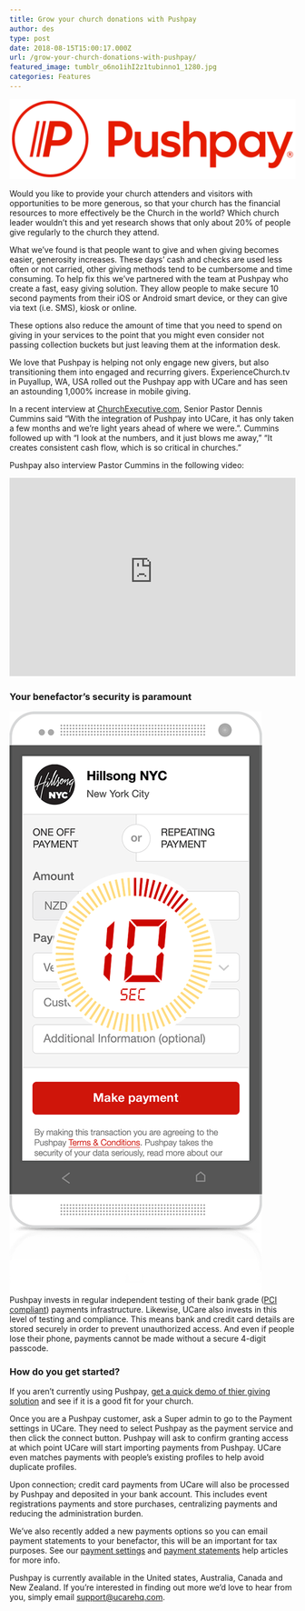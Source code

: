 ```yaml
---
title: Grow your church donations with Pushpay
author: des
type: post
date: 2018-08-15T15:00:17.000Z
url: /grow-your-church-donations-with-pushpay/
featured_image: tumblr_o6no1ihI2z1tubinno1_1280.jpg
categories: Features
---
```


[![](Pushpay-logo-Red-RGB-Wordmark-Horizontal-1200px-1.png)](https://pushpay.com)

Would you like to provide your church attenders and visitors with opportunities to be more generous, so that your church has the financial resources to more effectively be the Church in the world? Which church leader wouldn’t this and yet research shows that only about 20% of people give regularly to the church they attend.

What we’ve found is that people want to give and when giving becomes easier, generosity increases. These days’ cash and checks are used less often or not carried, other giving methods tend to be cumbersome and time consuming. To help fix this we’ve partnered with the team at Pushpay who create a fast, easy giving solution. They allow people to make secure 10 second payments from their iOS or Android smart device, or they can give via text (i.e. SMS), kiosk or online.

These options also reduce the amount of time that you need to spend on giving in your services to the point that you might even consider not passing collection buckets but just leaving them at the information desk.

We love that Pushpay is helping not only engage new givers, but also transitioning them into engaged and recurring givers. ExperienceChurch.tv in Puyallup, WA, USA rolled out the Pushpay app with UCare and has seen an astounding 1,000% increase in mobile giving.

In a recent interview at [ChurchExecutive.com](http://churchexecutive.com/archives/creating-a-culture-of-generosity-7), Senior Pastor Dennis Cummins said “With the integration of Pushpay into UCare, it has only taken a few months and we’re light years ahead of where we were.”. Cummins followed up with “I look at the numbers, and it just blows me away,” “It creates consistent cash flow, which is so critical in churches.”

Pushpay also interview Pastor Cummins in the following video:  
<iframe style="max-width: 100%;" src="https://www.youtube-nocookie.com/embed/rIyzL8-ppcI?rel=0&amp;showinfo=0" width="620" height="349" frameborder="0" allowfullscreen=""></iframe>

### Your benefactor’s security is paramount

![](solution-phone.png) Pushpay invests in regular independent testing of their bank grade ([PCI compliant](https://en.wikipedia.org/wiki/Payment_Card_Industry_Data_Security_Standard)) payments infrastructure. Likewise, UCare also invests in this level of testing and compliance. This means bank and credit card details are stored securely in order to prevent unauthorized access. And even if people lose their phone, payments cannot be made without a secure 4-digit passcode.

### How do you get started?

If you aren’t currently using Pushpay, [get a quick demo of thier giving solution](https://info.echurchgiving.com/lp-demo-awkward-giving-conversation.html?utm_medium=partner&utm_source=ucare&utm_content=content-demo-request&utm_campaign=demo-awkward-giving-conversation&utm_term=faith--all--all) and see if it is a good fit for your church.

Once you are a Pushpay customer, ask a Super admin to go to the Payment settings in UCare. They need to select Pushpay as the payment service and then click the connect button. Pushpay will ask to confirm granting access at which point UCare will start importing payments from Pushpay. UCare even matches payments with people’s existing profiles to help avoid duplicate profiles.

Upon connection; credit card payments from UCare will also be processed by Pushpay and deposited in your bank account. This includes event registrations payments and store purchases, centralizing payments and reducing the administration burden.

We’ve also recently added a new payments options so you can email payment statements to your benefactor, this will be an important for tax purposes. See our [payment settings](https://ucare.zendesk.com/hc/en-us/articles/201955464-Changing-payment-settings) and [payment statements](https://ucare.zendesk.com/hc/en-us/articles/202205070-Email-payment-statements) help articles for more info.

Pushpay is currently available in the United states, Australia, Canada and New Zealand. If you’re interested in finding out more we’d love to hear from you, simply email support@ucarehq.com.
